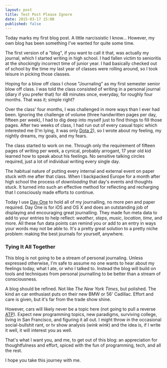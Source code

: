 ```yaml
---
layout: post
title: Test Post Please Ignore
date: 2015-03-17 15:00
published: false
---
```


Today marks my first blog post. A little narcissistic I know... However, my own blog has been something I've wanted for quite some time.

The first version of a "blog", if you want to call it that, was actually my journal, which I started writing in high school. I had fallen victim to senioritis at the shockingly incorrect time of junior year. I had basically checked out of school by the time my last year of classes were rolling around, so I took leisure in picking those classes.

Hoping for a blow off class I chose "Journaling" as my first semester senior blow off class. I was told the class consisted of writing in a personal journal (diary if you prefer that) for 48 minutes once, everyday, for roughly four months. That was it; simple right?

Over the class' four months, I was challenged in more ways than I ever had been. Ignoring the challenge of volume (three handwritten pages per day, fifteen per week), I had to dig deep into myself just to find things to fill those pages. After two weeks of class, I had run out of every casual topic which interested me (I'm lying, it was only [Dota 2](http://blog.dota2.com)), so I wrote about my feeling, my nightly dreams, my goals, and my fears.

The class started to work on me. Through only the requirement of fifteen pages of writing per week, a cynical, probably arrogant, 17 year old kid learned how to speak about his feelings. No sensitive talking circles required, just a lot of individual writing every single day.

The habitual nature of putting every internal and external event on paper stuck with me after that class. When I backpacked Europe for a month after high school the process of *downloading* that day's events and thoughts stuck. It turned into such an effective method for reflecting and recharging that I consciously made efforts to continue. 

Today I use [Day One](http://dayoneapp.com) to hold all of my journalling, no more pen and paper required. Day One is for iOS and  OS X and does an outstanding job of displaying and encouraging great journalling. They made fun meta data to add to your entries to help reflect: *weather*, *steps*, *music*, *location*, *time*, and more. All these fun data points can remind you or add to an entry in ways your words may not be able to. It's a pretty great solution to a pretty niche problem: making the best journals for yourself, anywhere.

### Tying It All Together

This blog is not going to be a stream of personal journaling. Unless expressed otherwise, I'm safe to assume no one wants to hear about my feelings today, what I ate, or who I talked to. Instead the blog will build on tools and techniques from personal journalling to be better than a stream of consciousness.

A blog should be refined. Not like *The New York Times*, but polished. The kind an car enthusiast puts on their new BMW or 56' Cadillac. Effort and care is given, but it's far from the trade show shine.

However, cars will likely never be a topic here (not going to pull a reverse [ATP](http://neutral.fm)). Expect new programming topics, new paradigms, surviving college, living in San Francisco, and figuring it all out. I might throw in the occasional social-bullshit rant, or tv show analysis (*wink wink*) and the idea is, if I write it well, it will interest you as well.

That's what I want you, and me, to get out of this blog: an appreciation for thoughtfulness and effort, spiced with the fun of programming, tech, and all the rest.

I hope you take this journey with me.
